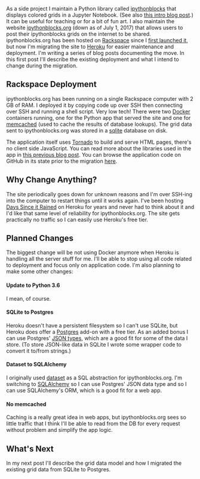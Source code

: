 As a side project I maintain a Python library called [ipythonblocks][]
that displays colored grids in a Jupyter Notebook.
(See also [this intro blog post][ipb-intro].)
It can be useful for teaching or for a bit of fun art.
I also maintain the website [ipythonblocks.org][ipborg] (down as of July 1, 2017)
that allows users to post their ipythonblocks grids on the internet to be shared.
ipythonblocks.org has been hosted on [Rackspace][] since I [first launched it][ipborg-announce],
but now I'm migrating the site to [Heroku][] for easier maintenance
and deployment.
I'm writing a series of blog posts documenting the move.
In this first post I'll describe the existing deployment and what I intend
to change during the migration.

## Rackspace Deployment

ipythonblocks.org has been running on a single Rackspace computer with 2 GB of RAM.
I deployed it by copying code up over SSH then connecting over SSH and
running a shell script. Very low tech!
There were two [Docker][] containers running, one for the Python app that
served the site and one for [memcached][] (used to cache the results of
database lookups). The grid data sent to ipythonblocks.org was stored in a
[sqlite][] database on disk.

The application itself uses [Tornado][] to build and serve HTML pages,
there's no client side JavaScript.
You can read more about the libraries used in the app in
[this previous blog post][ipborg-libraries].
You can browse the application code on GitHub in its state prior to the migration
[here](https://github.com/jiffyclub/ipythonblocks.org/tree/4dd628924d78e4cb6dc1053645fc263b1d517465).

## Why Change Anything?

The site periodically goes down for unknown reasons and I'm over SSH-ing into
the computer to restart things until it works again.
I've been hosting [Days Since it Rained][dsir] on Heroku for years and
never had to think about it and I'd like that same level of reliability
for ipythonblocks.org.
The site gets practically no traffic so I can easily use Heroku's free tier.

## Planned Changes

The biggest change will be not using Docker anymore when Heroku is handling
all the server stuff for me.
I'll be able to stop using all code related to deployment and focus only
on application code. I'm also planning to make some other changes:

#### Update to Python 3.6

I mean, of course.

#### SQLite to Postgres

Heroku doesn't have a persistent filesystem so I can't use SQLite,
but Heroku does offer a [Postgres][] add-on with a free tier.
As an added bonus I can use Postgres' [JSON types][pg-json],
which are a good fit for some of the data I store.
(To store JSON-like data in SQLite I wrote some wrapper code to
convert it to/from strings.)

#### Dataset to SQLAlchemy

I originally used [dataset][] as a SQL abstraction for ipythonblocks.org.
I'm switching to [SQLAlchemy][] so I can use Postgres' JSON data type
and so I can use SQLAlchemy's ORM, which is a good fit for a web app.

#### No memcached

Caching is a really great idea in web apps, but ipythonblocks.org sees so
little traffic that I think I'll be able to read from the DB for every request
without problem and simplify the app logic.

## What's Next

In my next post I'll describe the grid data model and how I migrated the
existing grid data from SQLite to Postgres.

[ipythonblocks]: https://github.com/jiffyclub/ipythonblocks
[ipb-intro]: https://penandpants.com/2013/01/10/ipythonblocks-a-visual-tool-for-practicing-python/
[ipborg]: http://ipythonblocks.org
[ipborg-announce]: https://penandpants.com/2014/02/14/announcing-ipythonblocks-org/
[Rackspace]: https://www.rackspace.com/
[Heroku]: https://www.heroku.com/
[ipborg-libraries]: https://penandpants.com/2014/02/20/the-libraries-of-ipythonblocks-org/
[Docker]: https://www.docker.com/
[memcached]: https://memcached.org/
[sqlite]: https://docs.python.org/3/library/sqlite3.html
[Tornado]: http://www.tornadoweb.org/en/stable/
[dsir]: http://www.dayssinceitrained.com/
[Postgres]: https://www.postgresql.org/
[pg-json]: https://www.postgresql.org/docs/current/static/datatype-json.html
[dataset]: https://dataset.readthedocs.io/en/latest/
[SQLAlchemy]: http://www.sqlalchemy.org/
